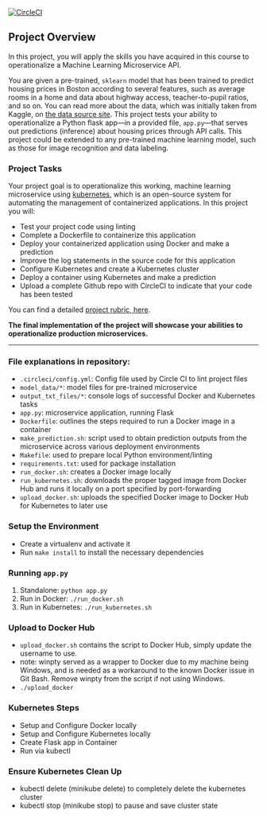 [![CircleCI](https://circleci.com/gh/dfreeman90/DevOps-Operationalize-Machine-Learning-Microservices-API.svg?style=svg)](https://circleci.com/gh/dfreeman90/DevOps-Operationalize-Machine-Learning-Microservices-API)

## Project Overview

In this project, you will apply the skills you have acquired in this course to operationalize a Machine Learning Microservice API. 

You are given a pre-trained, `sklearn` model that has been trained to predict housing prices in Boston according to several features, such as average rooms in a home and data about highway access, teacher-to-pupil ratios, and so on. You can read more about the data, which was initially taken from Kaggle, on [the data source site](https://www.kaggle.com/c/boston-housing). This project tests your ability to operationalize a Python flask app—in a provided file, `app.py`—that serves out predictions (inference) about housing prices through API calls. This project could be extended to any pre-trained machine learning model, such as those for image recognition and data labeling.

### Project Tasks

Your project goal is to operationalize this working, machine learning microservice using [kubernetes](https://kubernetes.io/), which is an open-source system for automating the management of containerized applications. In this project you will:
* Test your project code using linting
* Complete a Dockerfile to containerize this application
* Deploy your containerized application using Docker and make a prediction
* Improve the log statements in the source code for this application
* Configure Kubernetes and create a Kubernetes cluster
* Deploy a container using Kubernetes and make a prediction
* Upload a complete Github repo with CircleCI to indicate that your code has been tested

You can find a detailed [project rubric, here](https://review.udacity.com/#!/rubrics/2576/view).

**The final implementation of the project will showcase your abilities to operationalize production microservices.**

---

### File explanations in repository:

* `.circleci/config.yml`: Config file used by Circle CI to lint project files
* `model_data/*`: model files for pre-trained microservice
* `output_txt_files/*`: console logs of successful Docker and Kubernetes tasks
* `app.py`: microservice application, running Flask
* `Dockerfile`: outlines the steps required to run a Docker image in a container
* `make_prediction.sh`: script used to obtain prediction outputs from the microservice across various deployment environments
* `Makefile`: used to prepare local Python environment/linting
* `requirements.txt`: used for package installation
* `run_docker.sh`: creates a Docker image locally
* `run_kubernetes.sh`: downloads the proper tagged image from Docker Hub and runs it locally on a port specified by port-forwarding
* `upload_docker.sh`: uploads the specified Docker image to Docker Hub for Kubernetes to later use

### Setup the Environment

* Create a virtualenv and activate it
* Run `make install` to install the necessary dependencies

### Running `app.py`

1. Standalone:  `python app.py`
2. Run in Docker:  `./run_docker.sh`
3. Run in Kubernetes:  `./run_kubernetes.sh`

### Upload to Docker Hub

* `upload_docker.sh` contains the script to Docker Hub, simply update the username to use.
* note: winpty served as a wrapper to Docker due to my machine being Windows, and is needed as a workaround to the known Docker issue in Git Bash. Remove winpty from the script if not using Windows.
* `./upload_docker` 

### Kubernetes Steps

* Setup and Configure Docker locally
* Setup and Configure Kubernetes locally
* Create Flask app in Container
* Run via kubectl

### Ensure Kubernetes Clean Up

* kubectl delete (minikube delete) to completely delete the kubernetes cluster
* kubectl stop (minikube stop) to pause and save cluster state